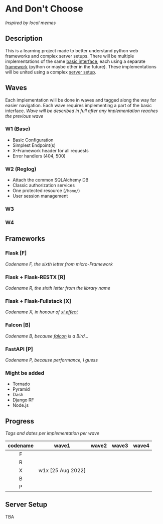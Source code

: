 # And Don't Choose
*Inspired by local memes*

## Description
This is a learning project made to better understand python web frameworks and complex server setups. There will be multiple implementations of the same [basic interface](#waves), each using a separate [framework](#frameworks) (python or maybe other in the future). These implementations will be united using a complex [server setup](#server-setup).

## Waves
Each implementation will be done in waves and tagged along the way for easier navigation. Each wave requires implementing a part of the basic interface. *Wave will be described in full after any implementation reaches the previous wave*

### W1 (Base)
- Basic Configuration
- Simplest Endpoint(s)
- X-Framework header for all requests
- Error handlers (404, 500)

### W2 (Reglog)
- Attach the common SQLAlchemy DB
- Classic authorization services
- One protected resource (`/home/`)
- User session management

### W3

### W4

## Frameworks
### Flask [F]
*Codename F, the sixth letter from micro-Framework*

### Flask + Flask-RESTX [R]
*Codename R, the sixth letter from the library name*

### Flask + Flask-Fullstack [X]
*Codename X, in honour of [xi.effect](https://github.com/xieffect)*

### Falcon [B]
*Codename B, because [falcon](https://en.wikipedia.org/wiki/Falcon) is a Bird...*

### FastAPI [P]
*Codename P, because performance, I guess*

### Might be added
- Tornado
- Pyramid
- Dash
- Django RF
- Node.js

## Progress
*Tags and dates per implementation per wave*

| codename |       wave1       | wave2 | wave3 | wave4 | 
|:--------:|:-----------------:|:-----:|:-----:|:-----:|
|    F     |                   |       |       |       |
|    R     |                   |       |       |       |
|    X     | w1x [25 Aug 2022] |       |       |       |
|    B     |                   |       |       |       |
|    P     |                   |       |       |       |

## Server Setup
TBA
